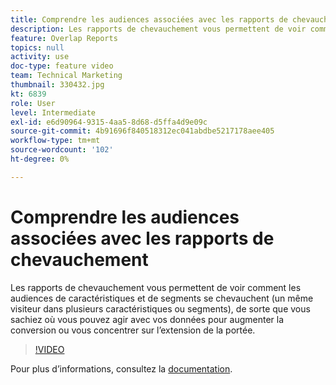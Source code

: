 ```yaml
---
title: Comprendre les audiences associées avec les rapports de chevauchement
description: Les rapports de chevauchement vous permettent de voir comment les audiences de caractéristiques et de segments se chevauchent (un même visiteur dans plusieurs caractéristiques ou segments), de sorte que vous sachiez où vous pouvez agir avec vos données pour augmenter la conversion ou vous concentrer sur l’extension de la portée.
feature: Overlap Reports
topics: null
activity: use
doc-type: feature video
team: Technical Marketing
thumbnail: 330432.jpg
kt: 6839
role: User
level: Intermediate
exl-id: e6d90964-9315-4aa5-8d68-d5ffa4d9e09c
source-git-commit: 4b91696f840518312ec041abdbe5217178aee405
workflow-type: tm+mt
source-wordcount: '102'
ht-degree: 0%

---
```


# Comprendre les audiences associées avec les rapports de chevauchement

Les rapports de chevauchement vous permettent de voir comment les audiences de caractéristiques et de segments se chevauchent (un même visiteur dans plusieurs caractéristiques ou segments), de sorte que vous sachiez où vous pouvez agir avec vos données pour augmenter la conversion ou vous concentrer sur l’extension de la portée.

>[!VIDEO](https://video.tv.adobe.com/v/330432/?quality=12&learn=on)

Pour plus d’informations, consultez la [documentation](https://experienceleague.adobe.com/docs/audience-manager/user-guide/reporting/interactive-and-overlap-reports/dynamic-reports.html#reporting).
